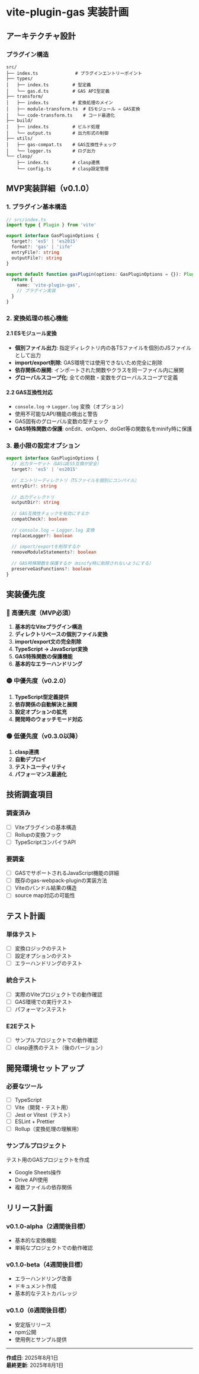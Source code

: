 # vite-plugin-gas 実装計画

## アーキテクチャ設計

### プラグイン構造
```
src/
├── index.ts              # プラグインエントリーポイント
├── types/
│   ├── index.ts         # 型定義
│   └── gas.d.ts         # GAS API型定義
├── transform/
│   ├── index.ts         # 変換処理のメイン
│   ├── module-transform.ts  # ESモジュール → GAS変換
│   └── code-transform.ts    # コード最適化
├── build/
│   ├── index.ts         # ビルド処理
│   └── output.ts        # 出力形式の制御
├── utils/
│   ├── gas-compat.ts    # GAS互換性チェック
│   └── logger.ts        # ログ出力
└── clasp/
    ├── index.ts         # clasp連携
    └── config.ts        # clasp設定管理
```

## MVP実装詳細（v0.1.0）

### 1. プラグイン基本構造

```typescript
// src/index.ts
import type { Plugin } from 'vite'

export interface GasPluginOptions {
  target?: 'es5' | 'es2015'
  format?: 'gas' | 'iife'
  entryFile?: string
  outputFile?: string
}

export default function gasPlugin(options: GasPluginOptions = {}): Plugin {
  return {
    name: 'vite-plugin-gas',
    // プラグイン実装
  }
}
```

### 2. 変換処理の核心機能

#### 2.1 ESモジュール変換
- **個別ファイル出力**: 指定ディレクトリ内の各TSファイルを個別のJSファイルとして出力
- **import/export削除**: GAS環境では使用できないため完全に削除
- **依存関係の展開**: インポートされた関数やクラスを同一ファイル内に展開
- **グローバルスコープ化**: 全ての関数・変数をグローバルスコープで定義

#### 2.2 GAS互換性対応
- `console.log` → `Logger.log` 変換（オプション）
- 使用不可能なAPI/機能の検出と警告
- GAS固有のグローバル変数の型チェック
- **GAS特殊関数の保護**: onEdit、onOpen、doGet等の関数名をminify時に保護

### 3. 最小限の設定オプション

```typescript
export interface GasPluginOptions {
  // 出力ターゲット（GASはES5互換が安全）
  target?: 'es5' | 'es2015'
  
  // エントリーディレクトリ（TSファイルを個別にコンパイル）
  entryDir?: string
  
  // 出力ディレクトリ
  outputDir?: string
  
  // GAS互換性チェックを有効にするか
  compatCheck?: boolean
  
  // console.log → Logger.log 変換
  replaceLogger?: boolean
  
  // import/exportを削除するか
  removeModuleStatements?: boolean
  
  // GAS特殊関数を保護するか（minify時に削除されないようにする）
  preserveGasFunctions?: boolean
}
```

## 実装優先度

### 🔴 高優先度（MVP必須）
1. **基本的なViteプラグイン構造**
2. **ディレクトリベースの個別ファイル変換**
3. **import/export文の完全削除**
4. **TypeScript → JavaScript変換**
5. **GAS特殊関数の保護機能**
6. **基本的なエラーハンドリング**

### 🟡 中優先度（v0.2.0）
1. **TypeScript型定義提供**
2. **依存関係の自動解決と展開**
3. **設定オプションの拡充**
4. **開発時のウォッチモード対応**

### 🟢 低優先度（v0.3.0以降）
1. **clasp連携**
2. **自動デプロイ**
3. **テストユーティリティ**
4. **パフォーマンス最適化**

## 技術調査項目

### 調査済み
- [ ] Viteプラグインの基本構造
- [ ] Rollupの変換フック
- [ ] TypeScriptコンパイラAPI

### 要調査
- [ ] GASでサポートされるJavaScript機能の詳細
- [ ] 既存のgas-webpack-pluginの実装方法
- [ ] Viteのバンドル結果の構造
- [ ] source map対応の可能性

## テスト計画

### 単体テスト
- [ ] 変換ロジックのテスト
- [ ] 設定オプションのテスト
- [ ] エラーハンドリングのテスト

### 統合テスト
- [ ] 実際のViteプロジェクトでの動作確認
- [ ] GAS環境での実行テスト
- [ ] パフォーマンステスト

### E2Eテスト
- [ ] サンプルプロジェクトでの動作確認
- [ ] clasp連携のテスト（後のバージョン）

## 開発環境セットアップ

### 必要なツール
- [ ] TypeScript
- [ ] Vite（開発・テスト用）
- [ ] Jest or Vitest（テスト）
- [ ] ESLint + Prettier
- [ ] Rollup（変換処理の理解用）

### サンプルプロジェクト
テスト用のGASプロジェクトを作成
- Google Sheets操作
- Drive API使用
- 複数ファイルの依存関係

## リリース計画

### v0.1.0-alpha（2週間後目標）
- 基本的な変換機能
- 単純なプロジェクトでの動作確認

### v0.1.0-beta（4週間後目標）
- エラーハンドリング改善
- ドキュメント作成
- 基本的なテストカバレッジ

### v0.1.0（6週間後目標）
- 安定版リリース
- npm公開
- 使用例とサンプル提供

---

**作成日**: 2025年8月1日  
**最終更新**: 2025年8月1日
